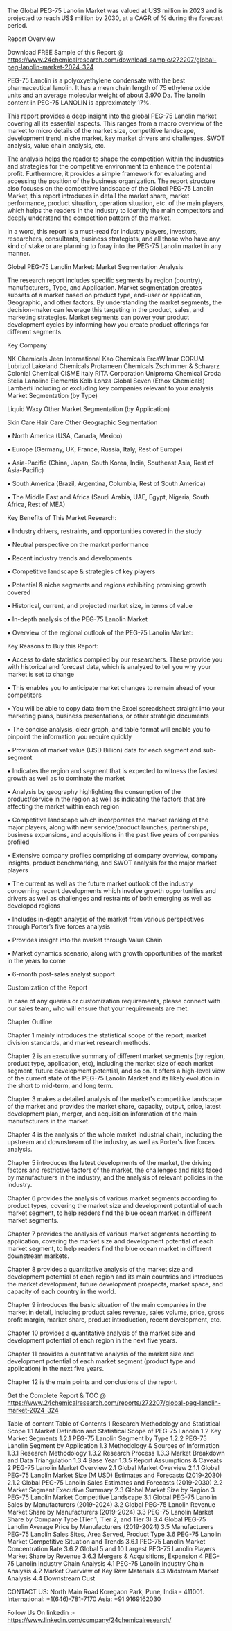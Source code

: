 The Global PEG-75 Lanolin Market was valued at US$ million in 2023 and is projected to reach US$ million by 2030, at a CAGR of % during the forecast period.

Report Overview

Download FREE Sample of this Report @ https://www.24chemicalresearch.com/download-sample/272207/global-peg-lanolin-market-2024-324

PEG-75 Lanolin is a polyoxyethylene condensate with the best pharmaceutical lanolin. It has a mean chain length of 75 ethylene oxide units and an average molecular weight of about 3.970 Da. The lanolin content in PEG-75 LANOLIN is approximately 17%.

This report provides a deep insight into the global PEG-75 Lanolin market covering all its essential aspects. This ranges from a macro overview of the market to micro details of the market size, competitive landscape, development trend, niche market, key market drivers and challenges, SWOT analysis, value chain analysis, etc.

The analysis helps the reader to shape the competition within the industries and strategies for the competitive environment to enhance the potential profit. Furthermore, it provides a simple framework for evaluating and accessing the position of the business organization. The report structure also focuses on the competitive landscape of the Global PEG-75 Lanolin Market, this report introduces in detail the market share, market performance, product situation, operation situation, etc. of the main players, which helps the readers in the industry to identify the main competitors and deeply understand the competition pattern of the market.

In a word, this report is a must-read for industry players, investors, researchers, consultants, business strategists, and all those who have any kind of stake or are planning to foray into the PEG-75 Lanolin market in any manner.

Global PEG-75 Lanolin Market: Market Segmentation Analysis

The research report includes specific segments by region (country), manufacturers, Type, and Application. Market segmentation creates subsets of a market based on product type, end-user or application, Geographic, and other factors. By understanding the market segments, the decision-maker can leverage this targeting in the product, sales, and marketing strategies. Market segments can power your product development cycles by informing how you create product offerings for different segments.

Key Company

NK Chemicals
Jeen International
Kao Chemicals
ErcaWilmar
CORUM
Lubrizol
Lakeland Chemicals
Protameen Chemicals
Zschimmer & Schwarz
Colonial Chemical
CISME Italy
RITA Corporation
Uniproma Chemical
Croda
Stella Lanoline
Elementis
Kolb
Lonza
Global Seven (Ethox Chemicals)
Lamberti
Including or excluding key companies relevant to your analysis
Market Segmentation (by Type)

Liquid
Waxy
Other
Market Segmentation (by Application)

Skin Care
Hair Care
Other
Geographic Segmentation

• North America (USA, Canada, Mexico)

• Europe (Germany, UK, France, Russia, Italy, Rest of Europe)

• Asia-Pacific (China, Japan, South Korea, India, Southeast Asia, Rest of Asia-Pacific)

• South America (Brazil, Argentina, Columbia, Rest of South America)

• The Middle East and Africa (Saudi Arabia, UAE, Egypt, Nigeria, South Africa, Rest of MEA)

Key Benefits of This Market Research:

• Industry drivers, restraints, and opportunities covered in the study

• Neutral perspective on the market performance

• Recent industry trends and developments

• Competitive landscape & strategies of key players

• Potential & niche segments and regions exhibiting promising growth covered

• Historical, current, and projected market size, in terms of value

• In-depth analysis of the PEG-75 Lanolin Market

• Overview of the regional outlook of the PEG-75 Lanolin Market:

Key Reasons to Buy this Report:

• Access to date statistics compiled by our researchers. These provide you with historical and forecast data, which is analyzed to tell you why your market is set to change

• This enables you to anticipate market changes to remain ahead of your competitors

• You will be able to copy data from the Excel spreadsheet straight into your marketing plans, business presentations, or other strategic documents

• The concise analysis, clear graph, and table format will enable you to pinpoint the information you require quickly

• Provision of market value (USD Billion) data for each segment and sub-segment

• Indicates the region and segment that is expected to witness the fastest growth as well as to dominate the market

• Analysis by geography highlighting the consumption of the product/service in the region as well as indicating the factors that are affecting the market within each region

• Competitive landscape which incorporates the market ranking of the major players, along with new service/product launches, partnerships, business expansions, and acquisitions in the past five years of companies profiled

• Extensive company profiles comprising of company overview, company insights, product benchmarking, and SWOT analysis for the major market players

• The current as well as the future market outlook of the industry concerning recent developments which involve growth opportunities and drivers as well as challenges and restraints of both emerging as well as developed regions

• Includes in-depth analysis of the market from various perspectives through Porter’s five forces analysis

• Provides insight into the market through Value Chain

• Market dynamics scenario, along with growth opportunities of the market in the years to come

• 6-month post-sales analyst support

Customization of the Report

In case of any queries or customization requirements, please connect with our sales team, who will ensure that your requirements are met.

Chapter Outline

Chapter 1 mainly introduces the statistical scope of the report, market division standards, and market research methods.

Chapter 2 is an executive summary of different market segments (by region, product type, application, etc), including the market size of each market segment, future development potential, and so on. It offers a high-level view of the current state of the PEG-75 Lanolin Market and its likely evolution in the short to mid-term, and long term.

Chapter 3 makes a detailed analysis of the market's competitive landscape of the market and provides the market share, capacity, output, price, latest development plan, merger, and acquisition information of the main manufacturers in the market.

Chapter 4 is the analysis of the whole market industrial chain, including the upstream and downstream of the industry, as well as Porter's five forces analysis.

Chapter 5 introduces the latest developments of the market, the driving factors and restrictive factors of the market, the challenges and risks faced by manufacturers in the industry, and the analysis of relevant policies in the industry.

Chapter 6 provides the analysis of various market segments according to product types, covering the market size and development potential of each market segment, to help readers find the blue ocean market in different market segments.

Chapter 7 provides the analysis of various market segments according to application, covering the market size and development potential of each market segment, to help readers find the blue ocean market in different downstream markets.

Chapter 8 provides a quantitative analysis of the market size and development potential of each region and its main countries and introduces the market development, future development prospects, market space, and capacity of each country in the world.

Chapter 9 introduces the basic situation of the main companies in the market in detail, including product sales revenue, sales volume, price, gross profit margin, market share, product introduction, recent development, etc.

Chapter 10 provides a quantitative analysis of the market size and development potential of each region in the next five years.

Chapter 11 provides a quantitative analysis of the market size and development potential of each market segment (product type and application) in the next five years.

Chapter 12 is the main points and conclusions of the report.

Get the Complete Report & TOC @ https://www.24chemicalresearch.com/reports/272207/global-peg-lanolin-market-2024-324

Table of content
Table of Contents
1 Research Methodology and Statistical Scope
1.1 Market Definition and Statistical Scope of PEG-75 Lanolin
1.2 Key Market Segments
1.2.1 PEG-75 Lanolin Segment by Type
1.2.2 PEG-75 Lanolin Segment by Application
1.3 Methodology & Sources of Information
1.3.1 Research Methodology
1.3.2 Research Process
1.3.3 Market Breakdown and Data Triangulation
1.3.4 Base Year
1.3.5 Report Assumptions & Caveats
2 PEG-75 Lanolin Market Overview
2.1 Global Market Overview
2.1.1 Global PEG-75 Lanolin Market Size (M USD) Estimates and Forecasts (2019-2030)
2.1.2 Global PEG-75 Lanolin Sales Estimates and Forecasts (2019-2030)
2.2 Market Segment Executive Summary
2.3 Global Market Size by Region
3 PEG-75 Lanolin Market Competitive Landscape
3.1 Global PEG-75 Lanolin Sales by Manufacturers (2019-2024)
3.2 Global PEG-75 Lanolin Revenue Market Share by Manufacturers (2019-2024)
3.3 PEG-75 Lanolin Market Share by Company Type (Tier 1, Tier 2, and Tier 3)
3.4 Global PEG-75 Lanolin Average Price by Manufacturers (2019-2024)
3.5 Manufacturers PEG-75 Lanolin Sales Sites, Area Served, Product Type
3.6 PEG-75 Lanolin Market Competitive Situation and Trends
3.6.1 PEG-75 Lanolin Market Concentration Rate
3.6.2 Global 5 and 10 Largest PEG-75 Lanolin Players Market Share by Revenue
3.6.3 Mergers & Acquisitions, Expansion
4 PEG-75 Lanolin Industry Chain Analysis
4.1 PEG-75 Lanolin Industry Chain Analysis
4.2 Market Overview of Key Raw Materials
4.3 Midstream Market Analysis
4.4 Downstream Cust

CONTACT US:
North Main Road Koregaon Park, Pune, India - 411001.
International: +1(646)-781-7170
Asia: +91 9169162030

Follow Us On linkedin :- https://www.linkedin.com/company/24chemicalresearch/
